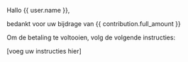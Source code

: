 Hallo {{ user.name }},

bedankt voor uw bijdrage van {{ contribution.full_amount }}

Om de betaling te voltooien, volg de volgende instructies:

[voeg uw instructies hier]
